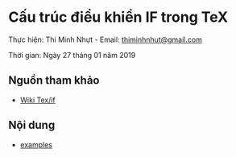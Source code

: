 # Cấu trúc điều khiển IF trong TeX

Thực hiện: Thi Minh Nhựt - Email: thiminhnhut@gmail.com

Thời gian: Ngày 27 tháng 01 năm 2019

## Nguồn tham khảo

* [Wiki Tex/if](https://en.wikibooks.org/wiki/TeX/if)

## Nội dung

* [examples](https://github.com/thiminhnhut/latex/tree/master/tex/if-condition/examples)